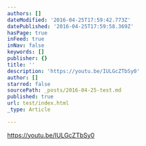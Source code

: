 ```yaml
---
authors: []
dateModified: '2016-04-25T17:59:42.773Z'
datePublished: '2016-04-25T17:59:58.369Z'
hasPage: true
inFeed: true
inNav: false
keywords: []
publisher: {}
title: ''
description: 'https://youtu.be/IULGcZTbSy0'
author: []
starred: false
sourcePath: _posts/2016-04-25-test.md
published: true
url: test/index.html
_type: Article

---
```

https://youtu.be/IULGcZTbSy0